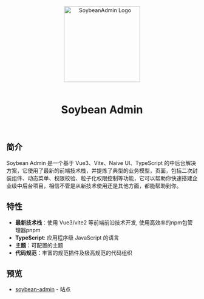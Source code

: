 <div align="center">
  <a href="https://github.com/honghuangdc/soybean-admin">
    <img alt="SoybeanAdmin Logo" width="200" height="200" src="https://s3.bmp.ovh/imgs/2021/09/088571214c76b1e5.png">
  </a>
	<br />
	<br />
	<h1>Soybean Admin</h1>
  <br />
</div>


## 简介

Soybean Admin 是一个基于 Vue3、Vite、Naive UI、TypeScript 的中后台解决方案，它使用了最新的前端技术栈，并提炼了典型的业务模型，页面，包括二次封装组件、动态菜单、权限校验、粒子化权限控制等功能，它可以帮助你快速搭建企业级中后台项目，相信不管是从新技术使用还是其他方面，都能帮助到你。

## 特性

- **最新技术栈**：使用 Vue3/vite2 等前端前沿技术开发, 使用高效率的npm包管理器pnpm
- **TypeScript**: 应用程序级 JavaScript 的语言
- **主题**：可配置的主题
- **代码规范**：丰富的规范插件及极高规范的代码组织

## 预览

- [soybean-admin](https://soybean.pro/) - 站点
